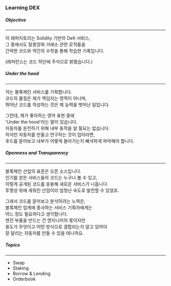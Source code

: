 ### Learning DEX

##### Objective
---
<p>이 레퍼지토리는 Solidity 기반의 Defi 서비스,<br>
그 중에서도 탈중앙화 거래소 관련 로직들을<br>
간략한 코드와 약간의 수학을 통해 학습한 기록입니다.</p>

<p>(레퍼런스는 코드 하단에 주석으로 밝혔습니다.)</p>

##### Under the hood
---
<p>저는 블록체인 서비스를 기획합니다.<br>
코드의 품질은 제가 책임지는 영역이 아니며,<br>
뛰어난 코드를 작성하는 것은 제 능력을 벗어난 일입니다.</p>

<p>그런데, 제가 좋아하는 영어 표현 중에<br>
'Under the hood'라는 말이 있습니다.<br>
자동차를 운전하기 위해 내부 동작을 알 필요는 없습니다.<br>
하지만 자동차를 만들고 연구하는 것이 업이라면,<br>
후드를 뜯어보고 내부가 어떻게 돌아가는지 빠삭하게 파악해야 합니다.</p>

##### Openness and Transparency
---
<p>블록체인 산업의 표준은 오픈 소스입니다.<br>
인기를 얻은 서비스들의 코드는 누구나 볼 수 있고,<br>
이렇게 공개된 코드를 응용해 새로운 서비스가 나옵니다.<br>
투명성 위에 세워진 산업이라 엄청난 속도로 발전할 수 있었죠.</p>

<p>그래서 코드를 뜯어보고 분석하려는 노력은,<br>
블록체인 업계에 종사하는 서비스 기획자에게는<br>
어느 정도 필요하다고 생각합니다.<br>
엔진 부품을 만드는 건 엔지니어의 몫이지만<br>
용도가 무엇이고 어떤 방식으로 결합되는지 알고 있어야<br>
잘 달리는 자동차를 만들 수 있을 테니까요.</p>

##### Topics
---
- Swap
- Staking
- Borrow & Lending
- Orderbook